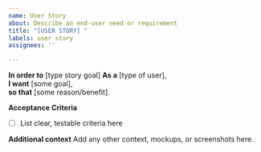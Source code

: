 ```yaml
---
name: User Story
about: Describe an end-user need or requirement
title: "[USER STORY] "
labels: user story
assignees: ''

---
```


**In order to** [type story goal]
**As a** [type of user],  
**I want** [some goal],  
**so that** [some reason/benefit].

**Acceptance Criteria**
- [ ] List clear, testable criteria here

**Additional context**
Add any other context, mockups, or screenshots here.
